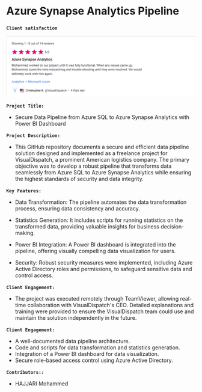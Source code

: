 # Azure Synapse Analytics Pipeline

**`Client satisfaction`**

<img src="Azure_Synapse_Project_Review.png">

**`Project Title:`**

- Secure Data Pipeline from Azure SQL to Azure Synapse Analytics with Power BI Dashboard

**`Project Description:`**

- This GitHub repository documents a secure and efficient data pipeline solution designed and implemented as a freelance project for VisualDispatch, a prominent American logistics company. The primary objective was to develop a robust pipeline that transforms data seamlessly from Azure SQL to Azure Synapse Analytics while ensuring the highest standards of security and data integrity.

**`Key Features:`**

- Data Transformation: The pipeline automates the data transformation process, ensuring data consistency and accuracy.

- Statistics Generation: It includes scripts for running statistics on the transformed data, providing valuable insights for business decision-making.

- Power BI Integration: A Power BI dashboard is integrated into the pipeline, offering visually compelling data visualization for users.

- Security: Robust security measures were implemented, including Azure Active Directory roles and permissions, to safeguard sensitive data and control access.

**`Client Engagement:`**
- The project was executed remotely through TeamViewer, allowing real-time collaboration with VisualDispatch's CEO. Detailed explanations and training were provided to ensure the VisualDispatch team could use and maintain the solution independently in the future.

**`Client Engagement:`**

- A well-documented data pipeline architecture.
- Code and scripts for data transformation and statistics generation.
- Integration of a Power BI dashboard for data visualization.
- Secure role-based access control using Azure Active Directory.



**`Contributors::`**
 - HAJJARI Mohammed


